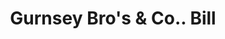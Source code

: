 ---
doi: 10.7916/D8SJ2XN4
date_other: '1900'
date_other_textual: 1900-1909
form: printed ephemera
genre:
- Invoices
name:
- Gurnsey Bro's & Co.
object_in_context_url: https://biggert.cul.columbia.edu/items/view/ave_biggert_00775
subject_hierarchical_geographic:
- Keene, New Hampshire, United States
subject_name:
- Gurnsey Bro's & Co.
title: Gurnsey Bro's & Co.. Bill
sort_title: Gurnsey Bro's & Co.. Bill
call_number: ave_biggert_00775
coordinates:
- 42.933611111111105,-72.27805555555555
pid: ave_biggert_00775
identifiers: ave_biggert_00775
thumbnail: false
permalink: /biggert/ave_biggert_00775/
layout: iiif-image-page
---